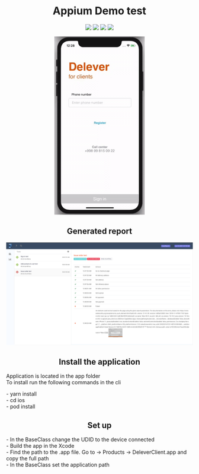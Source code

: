 <h1 align="center">Appium Demo test </h1>
<p align="center">
<img src="https://img.shields.io/badge/ Project - Maven - Green">
<img src="https://img.shields.io/badge/Design Pattern - Page Object Model - Purple">
<img src="https://img.shields.io/badge/ Framework - TestNG - Orange">
<img src="https://img.shields.io/badge/ Generates - Report - blue">
</p>
<p align="center">
<img src="demo.gif"> 
</p>

<h2 align="center"> Generated report </h2>
<img src="report.png">

<h2 align="center"> Install the application </h2>
<p>
Application is located in the app folder  <br>
To install run the following commands in the cli 
</p>
<p>  
- yarn install <br> 
- cd ios <br>
- pod install 
</p>

<h2 align="center"> Set up </h2>
<p>
- In the BaseClass change the UDID to the device connected   <br>
- Build the app in the Xcode <br>
- Find the path to the .app file. Go to -> Products -> DeleverClient.app and copy the full path  <br> 
- In the BaseClass set the application path
</p>
